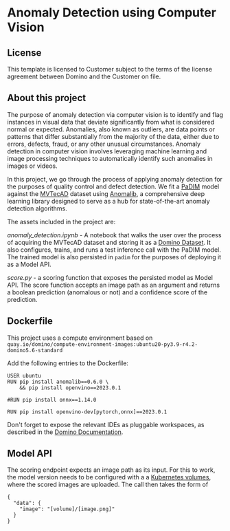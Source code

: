 # Anomaly Detection using Computer Vision

## License
This template is licensed to Customer subject to the terms of the license agreement between Domino and the Customer on file.

## About this project
The purpose of anomaly detection via computer vision is to identify and flag instances in visual data that deviate significantly from what is considered normal or expected. Anomalies, also known as outliers, are data points or patterns that differ substantially from the majority of the data, either due to errors, defects, fraud, or any other unusual circumstances. Anomaly detection in computer vision involves leveraging machine learning and image processing techniques to automatically identify such anomalies in images or videos.

In this project, we go through the process of applying anomaly detection for the purposes of quality control and defect detection. We fit a [PaDIM](https://arxiv.org/abs/2011.08785) model against the [MVTecAD](https://openaccess.thecvf.com/content_CVPR_2019/papers/Bergmann_MVTec_AD_--_A_Comprehensive_Real-World_Dataset_for_Unsupervised_Anomaly_CVPR_2019_paper.pdf) dataset using [Anomalib](https://github.com/openvinotoolkit/anomalib/tree/main), a comprehensive deep learning library designed to serve as a hub for state-of-the-art anomaly detection algorithms. 

The assets included in the project are:

*anomaly_detection.ipynb* - A notebook that walks the user over the process of acquiring the MVTecAD dataset and storing it as a [Domino Dataset](https://docs.dominodatalab.com/en/latest/user_guide/0a8d11/datasets/). It also configures, trains, and runs a test inference call with the PaDIM model. The trained model is also persisted in `padim` for the purposes of deploying it as a Model API.

*score.py* - a scoring function that exposes the persisted model as Model API. The score function accepts an image path as an argument and returns a boolean prediction (anomalous or not) and a confidence score of the prediction.

## Dockerfile

This project uses a compute environment based on `quay.io/domino/compute-environment-images:ubuntu20-py3.9-r4.2-domino5.6-standard`

Add the following entries to the Dockerfile:

```
USER ubuntu
RUN pip install anomalib==0.6.0 \
    && pip install openvino==2023.0.1

#RUN pip install onnx==1.14.0

RUN pip install openvino-dev[pytorch,onnx]==2023.0.1
```

Don't forget to expose the relevant IDEs as pluggable workspaces, as described in the [Domino Documentation](https://docs.dominodatalab.com/en/latest/user_guide/03e062/add-workspace-ides/).

## Model API

The scoring endpoint expects an image path as its input. For this to work, the model version needs to be configured with a a [Kubernetes volumes](https://docs.dominodatalab.com/en/latest/user_guide/8dbc91/deploy-models-at-rest/#add-volumes), where the scored images are uploaded. The call then takes the form of

```
{
  "data": {
    "image": "[volume]/[image.png]"
  }
}
```


